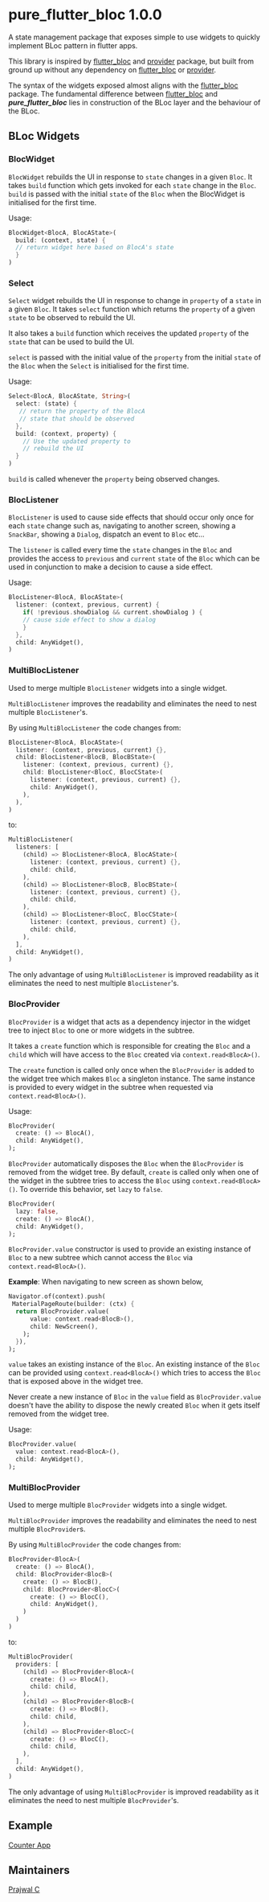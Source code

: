 # pure_flutter_bloc 1.0.0

A state management package that exposes simple to use widgets to quickly implement BLoc pattern in flutter apps.

This library is inspired by [flutter_bloc](https://pub.dev/packages/flutter_bloc) and [provider](https://pub.dev/packages/provider) package,
but built from ground up without any dependency on [flutter_bloc](https://pub.dev/packages/flutter_bloc) or [provider](https://pub.dev/packages/provider). 

The syntax of the widgets exposed almost aligns with the [flutter_bloc](https://pub.dev/packages/flutter_bloc) package. The fundamental difference between 
[flutter_bloc](https://pub.dev/packages/flutter_bloc) and 	**_pure_flutter_bloc_** lies in construction of the BLoc layer and the 
behaviour of the BLoc.

## BLoc Widgets

### BlocWidget

`BlocWidget` rebuilds the UI in response to `state` changes
 in a given `Bloc`. It takes `build` function which gets invoked
 for each `state` change in the `Bloc`.
 `build` is passed with the initial `state` of the `Bloc` when
 the BlocWidget is initialised for the first time.

 Usage:

```dart
BlocWidget<BlocA, BlocAState>(
  build: (context, state) {
  // return widget here based on BlocA's state
  }
)
```

### Select

`Select` widget rebuilds the UI in response to change in
`property` of a `state` in a given `Bloc`.
It takes `select` function which returns the `property` of a
given `state` to be observed to rebuild the UI.

It also takes a `build` function which receives the updated `property`
of the `state` that can be used to build the UI.

`select` is passed with the initial value of the `property`
from the initial `state` of the `Bloc` when the `Select` is
initialised for the first time.

Usage:

```dart
Select<BlocA, BlocAState, String>(
  select: (state) {
   // return the property of the BlocA
   // state that should be observed
  },
  build: (context, property) {
    // Use the updated property to
    // rebuild the UI
  }
)
```

`build` is called whenever the `property` being observed changes.

### BlocListener

`BlocListener` is used to cause side effects that should occur only once for each
`state` change such as, navigating to another screen, showing a `SnackBar`,
showing a `Dialog`, dispatch an event to `Bloc` etc...

The `listener` is called every time the `state` changes in the `Bloc`
and provides the access to `previous` and `current` `state` of the `Bloc` which can be used in conjunction to make a decision to cause a side effect.

Usage:

```dart
BlocListener<BlocA, BlocAState>(
  listener: (context, previous, current) {
    if( !previous.showDialog && current.showDialog ) {
    // cause side effect to show a dialog
    }
  },
  child: AnyWidget(),
)
```

### MultiBlocListener

Used to merge multiple `BlocListener` widgets into a single widget.

`MultiBlocListener` improves the readability and eliminates the need
to nest multiple `BlocListener`'s.

By using `MultiBlocListener` the code changes from:

```dart
BlocListener<BlocA, BlocAState>(
  listener: (context, previous, current) {},
  child: BlocListener<BlocB, BlocBState>(
    listener: (context, previous, current) {},
    child: BlocListener<BlocC, BlocCState>(
      listener: (context, previous, current) {},
      child: AnyWidget(),
    ),
  ),
)
```

to:

```dart
MultiBlocListener(
  listeners: [
    (child) => BlocListener<BlocA, BlocAState>(
      listener: (context, previous, current) {},
      child: child,
    ),
    (child) => BlocListener<BlocB, BlocBState>(
      listener: (context, previous, current) {},
      child: child,
    ),
    (child) => BlocListener<BlocC, BlocCState>(
      listener: (context, previous, current) {},
      child: child,
    ),
  ],
  child: AnyWidget(),
)
```

The only advantage of using `MultiBlocListener` is improved
readability as it eliminates the need to nest multiple `BlocListener`'s.

### BlocProvider

`BlocProvider` is a widget that acts as a dependency injector
in the widget tree to inject `Bloc` to one or more widgets in
the subtree.

It takes a `create` function which is responsible for
creating the `Bloc` and a `child` which will have access to the `Bloc`
created via `context.read<BlocA>()`.

The `create` function is called only once when the `BlocProvider` is
added to the widget tree which makes `Bloc` a singleton instance.
The same instance is provided to every widget in the subtree when
requested via `context.read<BlocA>()`.

Usage:

```dart
BlocProvider(
  create: () => BlocA(),
  child: AnyWidget(),
);
```

`BlocProvider` automatically disposes the `Bloc` when the `BlocProvider`
is removed from the widget tree. By default, `create` is called only when
one of the widget in the subtree tries to access the `Bloc` using
`context.read<BlocA>()`.
To override this behavior, set `lazy` to `false`.

```dart
BlocProvider(
  lazy: false,
  create: () => BlocA(),
  child: AnyWidget(),
);
```

`BlocProvider.value` constructor is used to provide an existing instance of
`Bloc` to a new subtree which cannot access the `Bloc` via
`context.read<BlocA>()`.

**Example**: When navigating to new screen as shown below,

```dart
Navigator.of(context).push(
 MaterialPageRoute(builder: (ctx) {
  return BlocProvider.value(
      value: context.read<BlocB>(),
      child: NewScreen(),
    );
  }),
);
```

`value` takes an existing instance of the `Bloc`.
An existing instance of the `Bloc` can be provided
using `context.read<BlocA>()` which tries to access
the `Bloc` that is exposed above in the widget tree.

Never create a new instance of `Bloc` in the `value` field as
`BlocProvider.value` doesn't have the ability to dispose the newly
created `Bloc` when it gets itself removed from the widget tree.

Usage:

```dart
BlocProvider.value(
  value: context.read<BlocA>(),
  child: AnyWidget(),
);
```

### MultiBlocProvider

Used to merge multiple `BlocProvider` widgets into a single widget.

`MultiBlocProvider` improves the readability and eliminates the need
to nest multiple `BlocProvider`s.

By using `MultiBlocProvider` the code changes from:

```dart
BlocProvider<BlocA>(
  create: () => BlocA(),
  child: BlocProvider<BlocB>(
    create: () => BlocB(),
    child: BlocProvider<BlocC>(
      create: () => BlocC(),
      child: AnyWidget(),
    )
  )
)
```

to:

```dart
MultiBlocProvider(
  providers: [
    (child) => BlocProvider<BlocA>(
      create: () => BlocA(),
      child: child,
    ),
    (child) => BlocProvider<BlocB>(
      create: () => BlocB(),
      child: child,
    ),
    (child) => BlocProvider<BlocC>(
      create: () => BlocC(),
      child: child,
    ),
  ],
  child: AnyWidget(),
)
```

The only advantage of using `MultiBlocProvider` is improved
readability as it eliminates the need to nest multiple `BlocProvider`'s.

## Example
[Counter App](https://github.com/codingmonk21/pure_flutter_bloc/tree/master/example)

## Maintainers
[Prajwal C](https://github.com/codingmonk21)